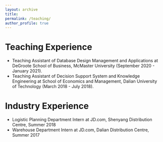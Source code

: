 ```yaml
---
layout: archive
title:
permalink: /teaching/
author_profile: true
---
```


Teaching Experience
=======
*	Teaching Assistant of Database Design Management and Applications at DeGroote School of Business, McMaster University (September 2020 - January 2021).
* Teaching Assistant of Decision Support System and Knowledge Engineering at School of Economics and Management, Dalian University of Technology (March 2018 - July 2018).

Industry Experience
=======
* Logistic Planning Department Intern at JD.com, Shenyang Distribution Centre, Summer 2018
* Warehouse Department Intern at JD.com, Dalian Distribution Centre, Summer 2017
